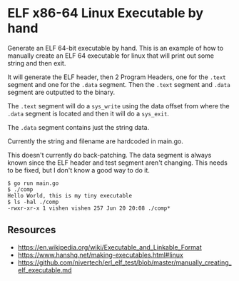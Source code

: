 # ELF x86-64 Linux Executable by hand

Generate an ELF 64-bit executable by hand. This is an example
of how to manually create an ELF 64 executable for linux that
will print out some string and then exit.

It will generate the ELF header, then 2 Program Headers, one
for the `.text` segment and one for the `.data` segment. Then the 
`.text` segment and `.data` segment are outputted to the binary.

The `.text` segment will do a `sys_write` using the data offset
from where the `.data` segment is located and then it will do
a `sys_exit`.

The `.data` segment contains just the string data.

Currently the string and filename are hardcoded in main.go.

This doesn't currently do back-patching. The data segment is
always known since the ELF header and test segment aren't changing.
This needs to be fixed, but I don't know a good way to do it.

```
$ go run main.go
$ ./comp
Hello World, this is my tiny executable
$ ls -hal ./comp 
-rwxr-xr-x 1 vishen vishen 257 Jun 20 20:08 ./comp*
```

## Resources

- https://en.wikipedia.org/wiki/Executable_and_Linkable_Format
- https://www.hanshq.net/making-executables.html#linux
- https://github.com/nivertech/erl_elf_test/blob/master/manually_creating_elf_executable.md
